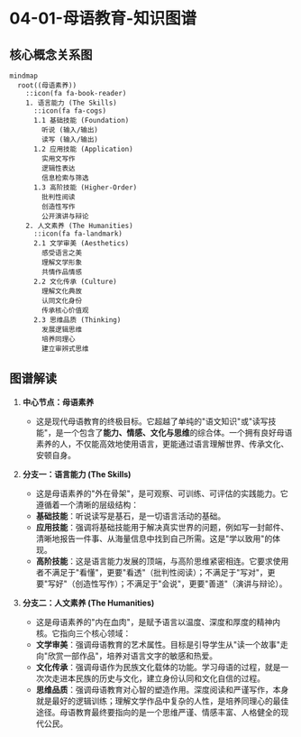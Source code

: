 # 04-01-母语教育-知识图谱

## 核心概念关系图

```mermaid
mindmap
  root((母语素养))
    ::icon(fa fa-book-reader)
    1. 语言能力 (The Skills)
      ::icon(fa fa-cogs)
      1.1 基础技能 (Foundation)
        听说 (输入/输出)
        读写 (输入/输出)
      1.2 应用技能 (Application)
        实用文写作
        逻辑性表达
        信息检索与筛选
      1.3 高阶技能 (Higher-Order)
        批判性阅读
        创造性写作
        公开演讲与辩论
    2. 人文素养 (The Humanities)
      ::icon(fa fa-landmark)
      2.1 文学审美 (Aesthetics)
        感受语言之美
        理解文学形象
        共情作品情感
      2.2 文化传承 (Culture)
        理解文化典故
        认同文化身份
        传承核心价值观
      2.3 思维品质 (Thinking)
        发展逻辑思维
        培养同理心
        建立审辨式思维
```

## 图谱解读

1. **中心节点：母语素养**
    - 这是现代母语教育的终极目标。它超越了单纯的"语文知识"或"读写技能"，是一个包含了**能力、情感、文化与思维**的综合体。一个拥有良好母语素养的人，不仅能高效地使用语言，更能通过语言理解世界、传承文化、安顿自身。

2. **分支一：语言能力 (The Skills)**
    - 这是母语素养的"外在骨架"，是可观察、可训练、可评估的实践能力。它遵循着一个清晰的层级结构：
    - **基础技能**：听说读写是基石，是一切语言活动的基础。
    - **应用技能**：强调将基础技能用于解决真实世界的问题，例如写一封邮件、清晰地报告一件事、从海量信息中找到自己所需。这是"学以致用"的体现。
    - **高阶技能**：这是语言能力发展的顶端，与高阶思维紧密相连。它要求使用者不满足于"看懂"，更要"看透"（批判性阅读）；不满足于"写对"，更要"写好"（创造性写作）；不满足于"会说"，更要"善道"（演讲与辩论）。

3. **分支二：人文素养 (The Humanities)**
    - 这是母语素养的"内在血肉"，是赋予语言以温度、深度和厚度的精神内核。它指向三个核心领域：
    - **文学审美**：强调母语教育的艺术属性。目标是引导学生从"读一个故事"走向"欣赏一部作品"，培养对语言文字的敏感和热爱。
    - **文化传承**：强调母语作为民族文化载体的功能。学习母语的过程，就是一次次走进本民族的历史与文化，建立身份认同和文化自信的过程。
    - **思维品质**：强调母语教育对心智的塑造作用。深度阅读和严谨写作，本身就是最好的逻辑训练；理解文学作品中复杂的人性，是培养同理心的最佳途径。母语教育最终要指向的是一个思维严谨、情感丰富、人格健全的现代公民。
